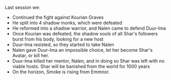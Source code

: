 Last session we:
* Continued the fight against Kourian Graves
* He split into 4 shadow monks, which were defeated
* He reformed into a shadow warrior, and Nalen came to defend Duur-Ima
* Once Kourian was defeated, the shadow souls of all Shar's followers burst from his body, looking for a new host
* Duur-Ima resisted, so they started to take Nalen
* Nalen gave Duur-Ima an impossible choice, let her become Shar's Avatar, or kill her.
* Duur-Ima killed her mentor, Nalen, and in doing so Shar was left with no viable hosts. Shar will be banished from the world for 1000 years
* On the horizon, Smoke is rising from Emmnor.